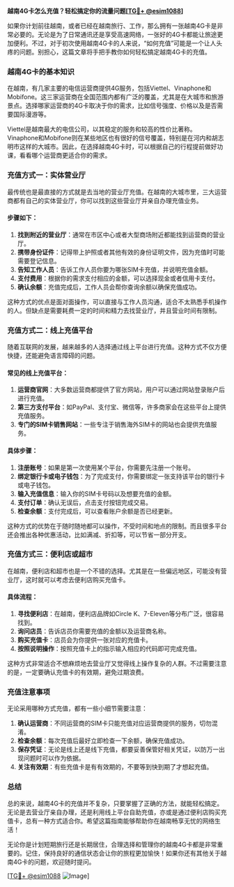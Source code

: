 **越南4G卡怎么充值？轻松搞定你的流量问题[[TG💪+ @esim1088](https://t.me/s/esim1088)]**

如果你计划前往越南，或者已经在越南旅行、工作，那么拥有一张越南4G卡是非常必要的。无论是为了日常通讯还是享受高速网络，一张好的4G卡都能让旅途更加便利。不过，对于初次使用越南4G卡的人来说，“如何充值”可能是一个让人头疼的问题。别担心，这篇文章将手把手教你如何轻松搞定越南4G卡的充值。

### 越南4G卡的基本知识

在越南，有几家主要的电信运营商提供4G服务，包括Viettel、Vinaphone和Mobifone。这三家运营商在全国范围内都有广泛的覆盖，尤其是在大城市和旅游景点。选择哪家运营商的4G卡取决于你的需求，比如信号强度、价格以及是否需要国际漫游等。

Viettel是越南最大的电信公司，以其稳定的服务和较高的性价比著称。Vinaphone和Mobifone则在某些地区也有很好的信号覆盖，特别是在河内和胡志明市这样的大城市。因此，在选择越南4G卡时，可以根据自己的行程提前做好功课，看看哪个运营商更适合你的需求。

### 充值方式一：实体营业厅

最传统也是最直接的方式就是去当地的营业厅充值。在越南的大城市里，三大运营商都有自己的实体营业厅，你可以找到这些营业厅并亲自办理充值业务。

#### 步骤如下：
1. **找到附近的营业厅**：通常在市区中心或者大型商场附近都能找到运营商的营业厅。
2. **携带身份证件**：记得带上护照或者其他有效的身份证明文件，因为充值时可能需要登记信息。
3. **告知工作人员**：告诉工作人员你要为哪张SIM卡充值，并说明充值金额。
4. **支付费用**：根据你的需求支付相应的金额，可以选择现金或者信用卡支付。
5. **确认余额**：充值完成后，工作人员会帮你查询余额以确保充值成功。

这种方式的优点是面对面操作，可以直接与工作人员沟通，适合不太熟悉手机操作的人。但缺点是需要耗费一定的时间和精力去找营业厅，并且营业时间有限制。

### 充值方式二：线上充值平台

随着互联网的发展，越来越多的人选择通过线上平台进行充值。这种方式不仅方便快捷，还能避免语言障碍的问题。

#### 常见的线上充值平台：
1. **运营商官网**：大多数运营商都提供了官方网站，用户可以通过网站登录账户后进行充值。
2. **第三方支付平台**：如PayPal、支付宝、微信等，许多商家会在这些平台上提供充值服务。
3. **专门的SIM卡销售网站**：一些专注于销售海外SIM卡的网站也会提供充值服务。

#### 具体步骤：
1. **注册账号**：如果是第一次使用某个平台，你需要先注册一个账号。
2. **绑定银行卡或电子钱包**：为了完成支付，你需要绑定一张支持该平台的银行卡或电子钱包。
3. **输入充值信息**：输入你的SIM卡号码以及想要充值的金额。
4. **支付订单**：确认无误后，点击支付按钮完成交易。
5. **检查余额**：支付完成后，可以查看账户余额是否已经更新。

这种方式的优势在于随时随地都可以操作，不受时间和地点的限制。而且很多平台还会推出各种优惠活动，比如满减、折扣等，可以节省一部分开支。

### 充值方式三：便利店或超市

在越南，便利店和超市也是一个不错的选择。尤其是在一些偏远地区，可能没有营业厅，这时就可以考虑去便利店购买充值卡。

#### 具体流程：
1. **寻找便利店**：在越南，便利店品牌如Circle K、7-Eleven等分布广泛，很容易找到。
2. **询问店员**：告诉店员你需要充值的金额以及运营商名称。
3. **购买充值卡**：店员会为你提供一张对应的充值卡。
4. **按照说明操作**：按照充值卡上的指示输入相应的代码即可完成充值。

这种方式非常适合不想麻烦地去营业厅又觉得线上操作复杂的人群。不过需要注意的是，一定要确认充值卡的有效期，避免过期浪费。

### 充值注意事项

无论采用哪种方式充值，都有一些小细节需要注意：

1. **确认运营商**：不同运营商的SIM卡只能充值对应运营商提供的服务，切勿混淆。
2. **检查余额**：每次充值后最好立即检查一下余额，确保充值成功。
3. **保存凭证**：无论是线上还是线下充值，都要妥善保管好相关凭证，以防万一出现问题时可以作为依据。
4. **关注有效期**：有些充值卡是有有效期的，不要等到快到期了才想起充值。

### 总结

总的来说，越南4G卡的充值并不复杂，只要掌握了正确的方法，就能轻松搞定。无论是去营业厅亲自办理，还是利用线上平台自助充值，亦或是通过便利店购买充值卡，总有一种方式适合你。希望这篇指南能够帮助你在越南畅享无忧的网络生活！

无论你是计划短期旅行还是长期居住，合理选择和管理你的越南4G卡都是非常重要的。记住，保持良好的通信状态会让你的旅程更加愉快！如果你还有其他关于越南4G卡的问题，欢迎随时提问。

[[TG💪+ @esim1088](https://t.me/s/esim1088) ![Image](https://i.postimg.cc/4NQfJmqS/Snipaste-2025-05-13-00-14-12.png)]